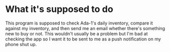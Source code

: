 # What it's supposed to do
This program is supposed to check Ada-1's daily inventory,
compare it against my inventory, and then send me an email
whether there's something new to buy or not. This wouldn't
usually be a problem but I'm bad at checking the app so I 
want it to be sent to me as a push notification on my phone
shut up.
